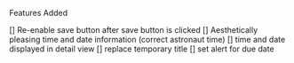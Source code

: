 

Features Added



[] Re-enable save button after save button is clicked
[] Aesthetically pleasing time and date information (correct astronaut time)
[] time and date displayed in detail view 
[] replace temporary title
[] set alert for due date
